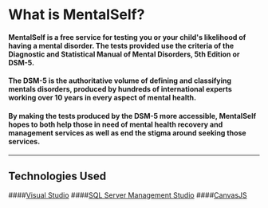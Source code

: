 #	What is MentalSelf?

#### MentalSelf is a free service for testing you or your child's likelihood of having a mental disorder. The tests provided use the criteria of the Diagnostic and Statistical Manual of Mental Disorders, 5th Edition or DSM-5.

#### The DSM-5 is the authoritative volume of defining and classifying mentals disorders, produced by hundreds of international experts working over 10 years in every aspect of mental health. 

#### By making the tests produced by the DSM-5 more accessible, MentalSelf hopes to both help those in need of mental health recovery and management services as well as end the stigma around seeking those services. 

---

## Technologies Used
####[Visual Studio](https://visualstudio.microsoft.com/ "Download Visual Studio")
####[SQL Server Management Studio](https://docs.microsoft.com/en-us/sql/ssms/download-sql-server-management-studio-ssms?view=sql-server-2017 "Download SSMS")
####[CanvasJS](https://canvasjs.com/asp-net-mvc-charts/ "CanvasJS MVC Charts")
